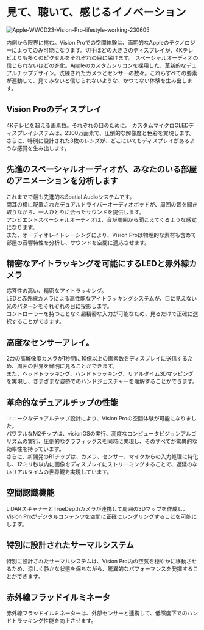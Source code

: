 # 見て、聴いて、感じるイノベーション
![Apple-WWCD23-Vision-Pro-lifestyle-working-230605](https://github.com/creatornet/AppleVisionPro_JP/assets/120567699/cd500052-1ffd-4c40-93d6-93bce56e73d0)

内側から限界に挑む。Vision Proでの空間体験は、画期的なAppleのテクノロジーによってのみ可能になります。切手ほどの大きさのディスプレイが、4Kテレビよりも多くのピクセルをそれぞれの目に届けます。
スペーシャルオーディオの信じられないほどの進化。Appleのカスタムシリコンを採用した、革新的なデュアルチップデザイン。洗練されたカメラとセンサーの数々。これらすべての要素が連動して、見てみないと信じられないような、かつてない体験を生み出します。

## Vision Proのディスプレイ
4Kテレビを超える画素数。それぞれの目のために。
カスタムマイクロOLEDディスプレイシステムは、2300万画素で、圧倒的な解像度と色彩を実現します。さらに、特別に設計された3枚のレンズが、どこにいてもディスプレイがあるような感覚を生み出します。

## 先進のスペーシャルオーディオが、あなたのいる部屋のアニメーションを分析します
これまでで最も先進的なSpatial Audioシステムです。  
両耳の横に配置されたデュアルドライバーオーディオポッドが、周囲の音を聞き取りながら、一人ひとりに合ったサウンドを提供します。  
アンビエントスペーシャルオーディオは、音が周囲から聞こえてくるような感覚になります。  
また、オーディオレイトレーシングにより、Vision Proは物理的な素材も含めて部屋の音響特性を分析し、サウンドを空間に適応させます。

## 精密なアイトラッキングを可能にするLEDと赤外線カメラ
応答性の高い、精密なアイトラッキング。  
LEDと赤外線カメラによる高性能なアイトラッキングシステムが、目に見えない光のパターンをそれぞれの目に投影します。  
コントローラーを持つことなく超精密な入力が可能なため、見るだけで正確に選択することができます。

## 高度なセンサーアレイ。
2台の高解像度カメラが1秒間に10億以上の画素数をディスプレイに送信するため、周囲の世界を鮮明に見ることができます。  
また、ヘッドトラッキング、ハンドトラッキング、リアルタイム3Dマッピングを実現し、さまざまな姿勢でのハンドジェスチャーを理解することができます。

## 革命的なデュアルチップの性能
ユニークなデュアルチップ設計により、Vision Proの空間体験が可能になりました。  
パワフルなM2チップは、visionOSの実行、高度なコンピュータビジョンアルゴリズムの実行、圧倒的なグラフィックスを同時に実現し、そのすべてが驚異的な効率性を持っています。  
さらに、新開発のR1チップは、カメラ、センサー、マイクからの入力処理に特化し、12ミリ秒以内に画像をディスプレイにストリーミングすることで、遅延のないリアルタイムの世界観を実現しています。

## 空間認識機能
LiDARスキャナーとTrueDepthカメラが連携して周囲の3Dマップを作成し、Vision Proがデジタルコンテンツを空間に正確にレンダリングすることを可能にします。

## 特別に設計されたサーマルシステム
特別に設計されたサーマルシステムは、Vision Pro内の空気を穏やかに移動させるため、涼しく静かな状態を保ちながら、驚異的なパフォーマンスを発揮することができます。


## 赤外線フラッドイルミネータ
赤外線フラッドイルミネーターは、外部センサーと連携して、低照度下でのハンドトラッキング性能を向上させます。
